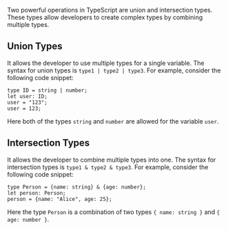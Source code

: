 Two powerful operations in TypeScript are union and intersection types. These types allow developers to create complex types by combining multiple types. 

## Union Types
It allows the developer to use multiple types for a single variable. The syntax for union types is `type1 | type2 | type3`. For example, consider the following code snippet:

```tsx
type ID = string | number;
let user: ID;
user = "123";
user = 123;
```

Here both of the types `string` and `number` are allowed for the variable `user`.

## Intersection Types
It allows the developer to combine multiple types into one. The syntax for intersection types is `type1 & type2 & type3`. For example, consider the following code snippet:

```tsx
type Person = {name: string} & {age: number};
let person: Person;
person = {name: "Alice", age: 25};
```

Here the type `Person` is a combination of two types `{ name: string }` and `{ age: number }`.